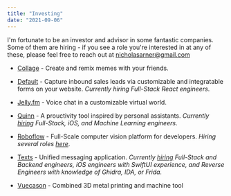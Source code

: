 ```yaml
---
title: "Investing"
date: "2021-09-06"
---
```


I'm fortunate to be an investor and advisor in some fantastic companies. Some of them are hiring - if you see a role you're interested in at any of these, please feel free to reach out at nicholasarner@gmail.com

* [Collage](www.collage.party) - Create and remix memes with your friends.

* [Default](https://www.default.com/) - Capture inbound sales leads via customizable and integratable forms on your website. *Currently hiring Full-Stack React engineers*.

* [Jelly.fm](https://www.jelly.fm) - Voice chat in a customizable virtual world.

* [Quinn](https://www.usequinn.com) - A prouctivity tool inspired by personal assistants. *Currently [hiring](https://apply.workable.com/usequinn/) Full-Stack, iOS, and Machine Learning engineers*.

* [Roboflow](https://roboflow.com) - Full-Scale computer vision platform for developers. *Hiring several roles [here](https://roboflow.com/careers)*.

* [Texts](http://texts.com)  - Unified messaging application. *Currently [hiring](https://texts.com/jobs) Full-Stack and Backend engineers, iOS engineers with SwiftUI experience, and Reverse Engineers with knowledge of Ghidra, IDA, or Frida.*

* [Vuecason](https://www.vuecason.com) - Combined 3D metal printing and machine tool

  
